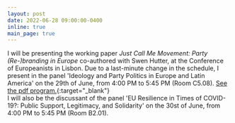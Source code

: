 ```yaml
---
layout: post
date: 2022-06-28 09:00:00-0400
inline: true
main_page: true
---
```


I will be presenting the working paper <i>Just Call Me Movement: Party (Re-)branding in Europe</i> co-authored with Swen Hutter, at the Conference of Europeanists in Lisbon. Due to a last-minute change in the schedule, I present in the panel 'Ideology and Party Politics in Europe and Latin America' on the 29th of June, from 4:00 PM to 5:45 PM (Room C5.08). [See the pdf program.](https://councilforeuropeanstudies.org/wp-content/uploads/2022/06/CES-Final-In-Person-Conference-Program-2022.pdf){:target="_blank"} <br>
I will also be the discussant of the panel 'EU Resilience in Times of COVID-19?: Public Support, Legitimacy, and Solidarity' on the 30st of June, from 4:00 PM to 5:45 PM (Room B2.01).
